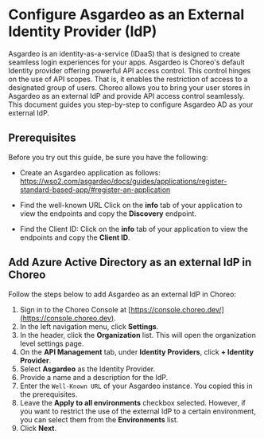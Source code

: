 # Configure Asgardeo as an External Identity Provider (IdP)

Asgardeo is an identity-as-a-service (IDaaS) that is designed to create seamless login experiences for your apps. Asgardeo is Choreo's default Identity provider offering powerful API access control. This control hinges on the use of API scopes. That is, it enables the restriction of access to a designated group of users. Choreo allows you to bring your user stores in Asgardeo as an external IdP and provide API access control seamlessly. This document guides you step-by-step to configure Asgardeo AD as your external IdP.

## Prerequisites

Before you try out this guide, be sure you have the following:

- Create an Asgardeo application as follows: 
https://wso2.com/asgardeo/docs/guides/applications/register-standard-based-app/#register-an-application

- Find the well-known URL
  Click on the **info** tab of your application to view the endpoints and copy the **Discovery** endpoint.

- Find the Client ID:
  Click on the **info** tab of your application to view the endpoints and copy the **Client ID**.

## Add Azure Active Directory as an external IdP in Choreo

Follow the steps below to add Asgardeo as an external IdP in Choreo:

1. Sign in to the Choreo Console at [https://console.choreo.dev/](https://console.choreo.dev).
2. In the left navigation menu, click **Settings**.
3. In the header, click the **Organization** list. This will open the organization level settings page. 
4. On the **API Management** tab, under **Identity Providers**, click **+ Identity Provider**.
5. Select  **Asgardeo** as the Identity Provider. 
6. Provide a name and a description for the IdP. 
7. Enter the `Well-Known URL` of your Asgardeo instance. You copied this in the prerequisites. 
8. Leave the **Apply to all environments** checkbox selected. However, if you want to restrict the use of the external IdP to a certain environment, you can select them from the **Environments** list.
9. Click **Next**.
